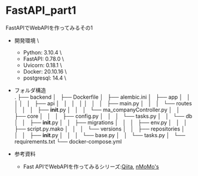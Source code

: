 # FastAPI_part1
FastAPIでWebAPIを作ってみるその1

- 開発環境 \
	- Python: 3.10.4 \
	- FastAPI: 0.78.0 \
	- Uvicorn: 0.18.1 \
	- Docker: 20.10.16 \
	- postgresql: 14.4 \

- フォルダ構造 \
.
├── backend
│   ├── Dockerfile
│   ├── alembic.ini
│   ├── app
│   │   │
│   │   ├── api
│   │   │   │
│   │   │   ├── main.py
│   │   │   └── routes
│   │   │       ├── __init__.py
│   │   │       └── ma_companyController.py
│   │   ├── core
│   │   │   ├── config.py
│   │   │   └── tasks.py
│   │   └── db
│   │       ├── __init__.py
│   │       ├── migrations
│   │       │   ├── env.py
│   │       │   ├── script.py.mako
│   │       │   └── versions
│   │       ├── repositories
│   │       │   ├── __init__.py
│   │       │   └── base.py
│   │       └── tasks.py
│   └── requirements.txt
└── docker-compose.yml

- 参考資料

	- Fast APIでWebAPIを作ってみるシリーズ:[Qiita](https://qiita.com/AQUA651/items/d130132493d6b2ad0bd7), [nMoMo's](https://nmomos.com/tips/2021/01/23/fastapi-docker-1/)

